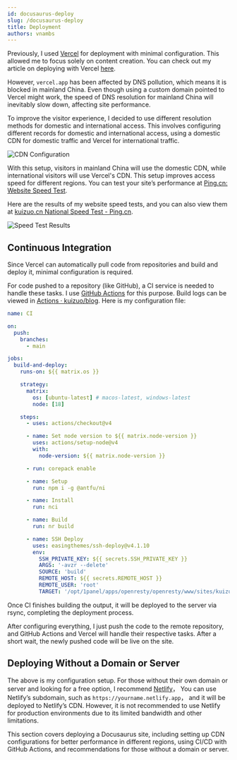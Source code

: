```yaml
---
id: docusaurus-deploy
slug: /docusaurus-deploy
title: Deployment
authors: vnambs
---
```


Previously, I used [Vercel](https://vercel.com) for deployment with minimal configuration. This allowed me to focus solely on content creation. You can check out my article on deploying with Vercel [here](/blog/vercel-deploy-blog).

However, `vercel.app` has been affected by DNS pollution, which means it is blocked in mainland China. Even though using a custom domain pointed to Vercel might work, the speed of DNS resolution for mainland China will inevitably slow down, affecting site performance.

To improve the visitor experience, I decided to use different resolution methods for domestic and international access. This involves configuring different records for domestic and international access, using a domestic CDN for domestic traffic and Vercel for international traffic.

![CDN Configuration](https://img.kuizuo.cn/image-20221204161431863.png)

With this setup, visitors in mainland China will use the domestic CDN, while international visitors will use Vercel's CDN. This setup improves access speed for different regions. You can test your site’s performance at [Ping.cn: Website Speed Test](https://www.ping.cn/).

Here are the results of my website speed tests, and you can also view them at [kuizuo.cn National Speed Test - Ping.cn](https://www.ping.cn/http/kuizuo.cn).

![Speed Test Results](https://img.kuizuo.cn/image-20221204161146327.png)

## Continuous Integration

Since Vercel can automatically pull code from repositories and build and deploy it, minimal configuration is required.

For code pushed to a repository (like GitHub), a CI service is needed to handle these tasks. I use [GitHub Actions](https://github.com/marketplace) for this purpose. Build logs can be viewed in [Actions · kuizuo/blog](https://github.com/kuizuo/blog/actions). Here is my configuration file:

```yaml title='.github/workflows/ci.yml' icon='logos:github-actions'
name: CI

on:
  push:
    branches:
      - main

jobs:
  build-and-deploy:
    runs-on: ${{ matrix.os }}

    strategy:
      matrix:
        os: [ubuntu-latest] # macos-latest, windows-latest
        node: [18]

    steps:
      - uses: actions/checkout@v4

      - name: Set node version to ${{ matrix.node-version }}
        uses: actions/setup-node@v4
        with:
          node-version: ${{ matrix.node-version }}

      - run: corepack enable

      - name: Setup
        run: npm i -g @antfu/ni

      - name: Install
        run: nci

      - name: Build
        run: nr build

      - name: SSH Deploy
        uses: easingthemes/ssh-deploy@v4.1.10
        env:
          SSH_PRIVATE_KEY: ${{ secrets.SSH_PRIVATE_KEY }}
          ARGS: '-avzr --delete'
          SOURCE: 'build'
          REMOTE_HOST: ${{ secrets.REMOTE_HOST }}
          REMOTE_USER: 'root'
          TARGET: '/opt/1panel/apps/openresty/openresty/www/sites/kuizuo.cn/index'

```

Once CI finishes building the output, it will be deployed to the server via rsync, completing the deployment process.

After configuring everything, I just push the code to the remote repository, and GitHub Actions and Vercel will handle their respective tasks. After a short wait, the newly pushed code will be live on the site.

## Deploying Without a Domain or Server

The above is my configuration setup. For those without their own domain or server and looking for a free option, I recommend [Netlify](https://www.netlify.com/)， You can use Netlify’s subdomain, such as `https://yourname.netlify.app`， and it will be deployed to Netlify’s CDN. However, it is not recommended to use Netlify for production environments due to its limited bandwidth and other limitations.


This section covers deploying a Docusaurus site, including setting up CDN configurations for better performance in different regions, using CI/CD with GitHub Actions, and recommendations for those without a domain or server.

